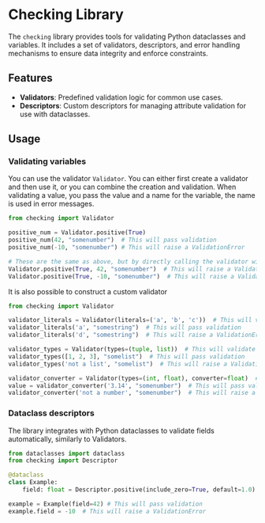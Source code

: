 # Checking Library

The `checking` library provides tools for validating Python dataclasses and variables. It includes a set of validators, descriptors, and error handling mechanisms to ensure data integrity and enforce constraints.

## Features

- **Validators**: Predefined validation logic for common use cases.
- **Descriptors**: Custom descriptors for managing attribute validation for use with dataclasses.

## Usage

### Validating variables

You can use the validator `Validator`. You can either first create a validator and then use it, or you can combine the
creation and validation. When validating a value, you pass the value and a name for the variable, the name is used in error messages.

```python
from checking import Validator

positive_num = Validator.positive(True)
positive_num(42, "somenumber")  # This will pass validation
positive_num(-10, "somenumber") # This will raise a ValidationError

# These are the same as above, but by directly calling the validator with validation parameters
Validator.positive(True, 42, "somenumber")  # This will raise a ValidationError
Validator.positive(True, -10, "somenumber")  # This will raise a ValidationError
```

It is also possible to construct a custom validator
```python
from checking import Validator

validator_literals = Validator(literals=('a', 'b', 'c'))  # This will validate that the input is one of the specified literals
validator_literals('a', "somestring")  # This will pass validation
validator_literals('d', "somestring")  # This will raise a ValidationError

validator_types = Validator(types=(tuple, list))  # This will validate that the input is a tuple or a list
validator_types([1, 2, 3], "somelist")  # This will pass validation
validator_types('not a list', "somelist")  # This will raise a ValidationError

validator_converter = Validator(types=(int, float), converter=float)  # This will validate that the input is a number and if not try to convert it to float
value = validator_converter('3.14', "somenumber")  # This will pass validation and return the float
validator_converter('not a number', "somenumber")  # This will raise a ValidationError
```

### Dataclass descriptors

The library integrates with Python dataclasses to validate fields automatically, similarly to Validators.

```python
from dataclasses import dataclass
from checking import Descriptor

@dataclass
class Example:
    field: float = Descriptor.positive(include_zero=True, default=1.0)

example = Example(field=42) # This will pass validation
example.field = -10  # This will raise a ValidationError
```